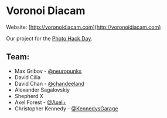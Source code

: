 # Voronoi Diacam
Website: [http://voronoidiacam.com](http://voronoidiacam.com)

Our project for the [Photo Hack Day](http://photohackday.org/).

## Team:
* Max Gribov - [@neuropunks](http://twitter.com/neuropunks)
* David Cilia
* David Chan - [@chandeeland](http://twitter.com/chandeeland)
* Alexander Sagalovskiy
* Shepherd X
* Axel Forest - [@Axel+](https://plus.google.com/111877466130379504403)
* Christopher Kennedy - [@KennedysGarage](http://twitter.com/kennedysgarage)
